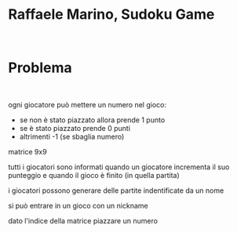 # Raffaele Marino, Sudoku Game
<br>
<h1> Problema </h1>
<br>

ogni giocatore può mettere un numero nel gioco:
<ul>
<li> se non è stato piazzato allora prende 1 punto
<li> se è stato piazzato prende 0 punti
<li> altrimenti -1 (se sbaglia numero)
</ul>

matrice 9x9


tutti i giocatori sono informati quando un giocatore incrementa il suo punteggio e quando il gioco è finito (in quella partita)


i giocatori possono generare delle partite indentificate da un nome


si può entrare in un gioco con un nickname


dato l'indice della matrice piazzare un numero
